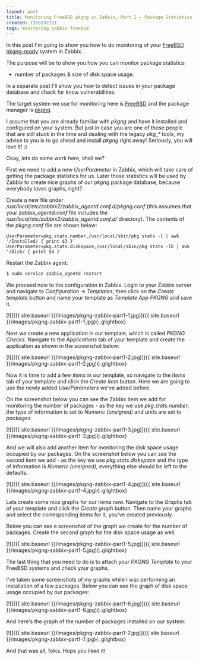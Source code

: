 ```yaml
---
layout: post
title: Monitoring FreeBSD pkgng in Zabbix, Part I - Package Statistics
created: 1356132121
tags: monitoring zabbix freebsd
---
```

In this post I'm going to show you how to do monitoring of your
[FreeBSD pkgng-ready](http://wiki.freebsd.org/pkgng) system in Zabbix.

The purpose will be to show you how you can monitor package statistics
- number of packages & size of disk space usage.

In a separate post I'll show you how to detect issues in your package
database and check for know vulnerabilities.

The target system we use for monitoring here is
[FreeBSD](http://freebsd.org) and the package manager is
[pkgng](http://wiki.freebsd.org/pkgng).

I assume that you are already familiar with *pkgng* and have it
installed and configured on your system. But just in case you are one
of those people that are still stuck in the time and dealing with the
legacy *pkg_\** tools, my advise to you is to go ahead and install
*pkgng* right away! Seriously, you will love it! :)

Okay, lets do some work here, shall we?

First we need to add a new *UserParameter* in Zabbix, which will take
care of getting the package statistics for us. Later those statistics
will be used by Zabbix to create nice graphs of our *pkgng* package
database, because everybody loves graphs, right?

Create a new file under
*/usr/local/etc/zabbix2/zabbix_agentd.conf.d/pkgng.conf* (this assumes
that your *zabbix_agentd.conf* file includes the
*/usr/local/etc/zabbix2/zabbix_agentd.conf.d/* directory). The
contents of the *pkgng.conf* file are shown below:

```text
UserParameter=pkg.stats.number,/usr/local/sbin/pkg stats -l | awk '/Installed/ { print $3 }'
UserParameter=pkg.stats.diskspace,/usr/local/sbin/pkg stats -lb | awk '/Disk/ { print $4 }'
```

Restart the Zabbix agent:

```bash
$ sudo service zabbix_agentd restart 
```
	
We proceed now to the configuration in Zabbix. Login to your Zabbix
server and navigate to *Configuration* -> *Templates*, then click on
the *Create template* button and name your template as *Template App
PKGNG* and save it.

[![]({{ site.baseurl }}/images/pkgng-zabbix-part1-1.jpg)]({{ site.baseurl }}/images/pkgng-zabbix-part1-1.jpg){:.glightbox}

Next we create a new application in our template, which is called
*PKGNG Checks*. Navigate to the *Applications* tab of your template
and create the application as shown in the screenshot below:

[![]({{ site.baseurl }}/images/pkgng-zabbix-part1-2.jpg)]({{ site.baseurl }}/images/pkgng-zabbix-part1-2.jpg){:.glightbox}

Now it is time to add a few *items* in our template, so navigate to
the *Items* tab of your template and click the *Create item*
button. Here we are going to use the newly added *UserParameters*
we've added before.

On the screenshot below you can see the Zabbix item we add for
monitoring the number of packages - as the key we use
*pkg.stats.number*, the type of information is set to *Numeric
(unsigned)* and units are set to *packages*.

[![]({{ site.baseurl }}/images/pkgng-zabbix-part1-3.jpg)]({{ site.baseurl }}/images/pkgng-zabbix-part1-3.jpg){:.glightbox}

And we will also add another item for monitoring the disk space usage occupied by our packages. On the screenshot below you can see the second item we add - as the key we use *pkg.stats.diskspace* and the type of information is *Numeric (unsigned)*, everything else should be left to the defaults.

[![]({{ site.baseurl }}/images/pkgng-zabbix-part1-4.jpg)]({{ site.baseurl }}/images/pkgng-zabbix-part1-4.jpg){:.glightbox}

Lets create some nice graphs for our items now. Navigate to the
*Graphs* tab of your template and click the *Create graph*
button. Then name your graphs and select the corresponding items for
it, you've created previously.

Below you can see a screenshot of the graph we create for the number
of packages. Create the second graph for the disk space usage as well.

[![]({{ site.baseurl }}/images/pkgng-zabbix-part1-5.jpg)]({{ site.baseurl }}/images/pkgng-zabbix-part1-5.jpg){:.glightbox}

The last thing that you need to do is to attach your *PKGNG Template*
to your FreeBSD systems and check your graphs.

I've taken some screenshots of my graphs while I was performing an
installation of a few packages. Below you can see the graph of disk
space usage occupied by our packages:

[![]({{ site.baseurl }}/images/pkgng-zabbix-part1-6.jpg)]({{ site.baseurl }}/images/pkgng-zabbix-part1-6.jpg){:.glightbox}

And here's the graph of the number of packages installed on our
system:

[![]({{ site.baseurl }}/images/pkgng-zabbix-part1-7.jpg)]({{ site.baseurl }}/images/pkgng-zabbix-part1-7.jpg){:.glightbox}

And that was all, folks. Hope you liked it!
